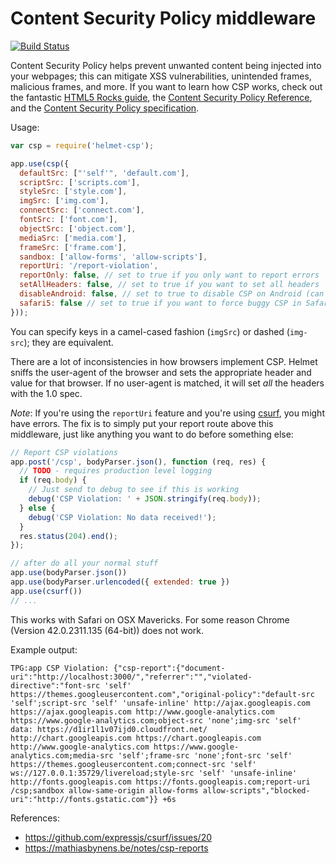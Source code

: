 Content Security Policy middleware
==================================

[![Build Status](https://travis-ci.org/helmetjs/csp.svg?branch=master)](https://travis-ci.org/helmetjs/csp)

Content Security Policy helps prevent unwanted content being injected into your webpages; this can mitigate XSS vulnerabilities, unintended frames, malicious frames, and more. If you want to learn how CSP works, check out the fantastic [HTML5 Rocks guide](http://www.html5rocks.com/en/tutorials/security/content-security-policy/), the [Content Security Policy Reference](http://content-security-policy.com/), and the [Content Security Policy specification](http://www.w3.org/TR/CSP/).

Usage:

```javascript
var csp = require('helmet-csp');

app.use(csp({
  defaultSrc: ["'self'", 'default.com'],
  scriptSrc: ['scripts.com'],
  styleSrc: ['style.com'],
  imgSrc: ['img.com'],
  connectSrc: ['connect.com'],
  fontSrc: ['font.com'],
  objectSrc: ['object.com'],
  mediaSrc: ['media.com'],
  frameSrc: ['frame.com'],
  sandbox: ['allow-forms', 'allow-scripts'],
  reportUri: '/report-violation',
  reportOnly: false, // set to true if you only want to report errors
  setAllHeaders: false, // set to true if you want to set all headers
  disableAndroid: false, // set to true to disable CSP on Android (can be flaky)
  safari5: false // set to true if you want to force buggy CSP in Safari 5
}));
```

You can specify keys in a camel-cased fashion (`imgSrc`) or dashed (`img-src`); they are equivalent.

There are a lot of inconsistencies in how browsers implement CSP. Helmet sniffs the user-agent of the browser and sets the appropriate header and value for that browser. If no user-agent is matched, it will set _all_ the headers with the 1.0 spec.

*Note*: If you're using the `reportUri` feature and you're using [csurf](https://github.com/expressjs/csurf), you might have errors. The fix is to simply put your report route above this middleware, just like anything you want to do before something else:

```js
// Report CSP violations
app.post('/csp', bodyParser.json(), function (req, res) {
  // TODO - requires production level logging
  if (req.body) {
    // Just send to debug to see if this is working
    debug('CSP Violation: ' + JSON.stringify(req.body));
  } else {
    debug('CSP Violation: No data received!');
  }
  res.status(204).end();
});

// after do all your normal stuff
app.use(bodyParser.json())
app.use(bodyParser.urlencoded({ extended: true })
app.use(csurf())
// ...
```

This works with Safari on OSX Mavericks.  For some reason Chrome (Version 42.0.2311.135 (64-bit)) does not work.

Example output:

```
TPG:app CSP Violation: {"csp-report":{"document-uri":"http://localhost:3000/","referrer":"","violated-directive":"font-src 'self' https://themes.googleusercontent.com","original-policy":"default-src 'self';script-src 'self' 'unsafe-inline' http://ajax.googleapis.com https://ajax.googleapis.com http://www.google-analytics.com https://www.google-analytics.com;object-src 'none';img-src 'self' data: https://d1ir1l1v07ijd0.cloudfront.net/ http://chart.googleapis.com https://chart.googleapis.com http://www.google-analytics.com https://www.google-analytics.com;media-src 'self';frame-src 'none';font-src 'self' https://themes.googleusercontent.com;connect-src 'self' ws://127.0.0.1:35729/livereload;style-src 'self' 'unsafe-inline' http://fonts.googleapis.com https://fonts.googleapis.com;report-uri /csp;sandbox allow-same-origin allow-forms allow-scripts","blocked-uri":"http://fonts.gstatic.com"}} +6s
```

References:

* https://github.com/expressjs/csurf/issues/20
* https://mathiasbynens.be/notes/csp-reports

